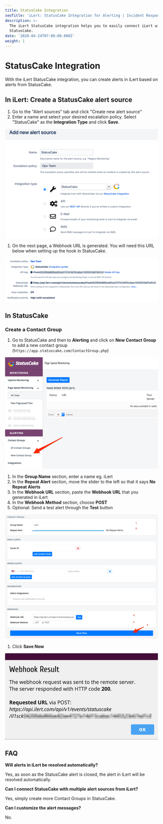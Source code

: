 ```yaml
---
title: StatusCake Integration
seoTitle: 'iLert: StatusCake Integration for Alerting | Incident Response | Uptime'
description: >-
  The iLert StatusCake integration helps you to easily connect iLert with
  StatusCake.
date: '2020-04-24T07:00:00.000Z'
weight: 1
---
```


# StatusCake Integration

With the iLert StatusCake integration, you can create alerts in iLert based on alerts from StatusCake.

## In iLert: Create a StatusCake alert source <a id="create-alert-source"></a>

1. Go to the "Alert sources" tab and click "Create new alert source"
2. Enter a name and select your desired escalation policy. Select "StatusCake" as the **Integration Type** and click **Save**.

![](../.gitbook/assets/stck1.png)

1. On the next page, a Webhook URL is generated. You will need this URL below when setting up the hook in StatusCake.

![](../.gitbook/assets/stck2.png)

## In StatusCake <a id="in-statuscake"></a>

### Create a Contact Group

1. Go to StatusCake and then to **Alerting** and click on **New Contact Group** to add a new contact group \(`https://app.statuscake.com/ContactGroup.php`\)

![](../.gitbook/assets/stck3.png)

1. In the **Group Name** section, enter a name eg. iLert
2. In the **Repeat Alert** section, move the slider to the left so that it says **No Repeat Alerts**
3. In the **Webhook URL** section, paste the **Webhook URL** that you generated in iLert
4. In the **Webhook Method** section, choose **POST**
5. Optional: Send a test alert through the **Test** button

![](../.gitbook/assets/stck4.png)

1. Click **Save Now**

![](../.gitbook/assets/stck5.png)

## FAQ <a id="faq"></a>

**Will alerts in iLert be resolved automatically?**

Yes, as soon as the StatusCake alert is closed, the alert in iLert will be resolved automatically.

**Can I connect StatusCake with multiple alert sources from iLert?**

Yes, simply create more Contact Groups in StatusCake.

**Can I customize the alert messages?**

No.

